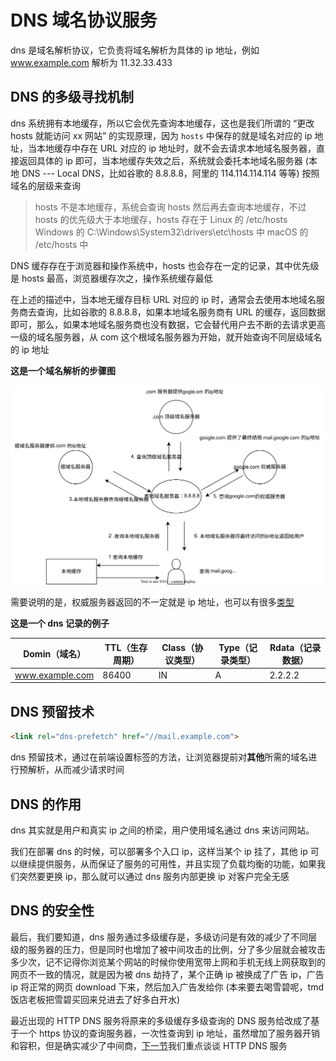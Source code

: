<!--
 * @Author: shgopher shgopher@gmail.com
 * @Date: 2024-09-15 16:49:18
 * @LastEditors: shgopher shgopher@gmail.com
 * @LastEditTime: 2024-09-20 18:11:39
 * @FilePath: /luban/系统设计基础/网络在系统设计中的作用/DNS/README.md
 * @Description: 
 * 
 * Copyright (c) 2024 by shgopher, All Rights Reserved. 
-->
# DNS 域名协议服务
dns 是域名解析协议，它负责将域名解析为具体的 ip 地址，例如 www.example.com 解析为 11.32.33.433
## DNS 的多级寻找机制
dns 系统拥有本地缓存，所以它会优先查询本地缓存，这也是我们所谓的 “更改 hosts 就能访问 xx 网站” 的实现原理，因为 `hosts` 中保存的就是域名对应的 ip 地址，当本地缓存中存在 URL 对应的 ip 地址时，就不会去请求本地域名服务器，直接返回具体的 ip 即可，当本地缓存失效之后，系统就会委托本地域名服务器 (本地 DNS  --- Local DNS，比如谷歌的 8.8.8.8，阿里的 114.114.114.114 等等) 按照域名的层级来查询
> hosts 不是本地缓存，系统会查询 hosts 然后再去查询本地缓存，不过 hosts 的优先级大于本地缓存，hosts 存在于 Linux 的 /etc/hosts Windows 的 C:\Windows\System32\drivers\etc\hosts 中 macOS 的 /etc/hosts 中

DNS 缓存存在于浏览器和操作系统中，hosts 也会存在一定的记录，其中优先级是 hosts 最高，浏览器缓存次之，操作系统缓存最低

在上述的描述中，当本地无缓存目标 URL 对应的 ip 时，通常会去使用本地域名服务商去查询，比如谷歌的 8.8.8.8，如果本地域名服务商有 URL 的缓存，返回数据即可，那么，如果本地域名服务商也没有数据，它会替代用户去不断的去请求更高一级的域名服务器，从 com 这个根域名服务器为开始，就开始查询不同层级域名的 ip 地址

**这是一个域名解析的步骤图**

![dns](./DNS.svg)

需要说明的是，权威服务器返回的不一定就是 ip 地址，也可以有很多[类型](https://zh.wikipedia.org/wiki/DNS%E8%AE%B0%E5%BD%95%E7%B1%BB%E5%9E%8B%E5%88%97%E8%A1%A8)

**这是一个 dns 记录的例子**

|Domin（域名）|TTL（生存周期）|Class（协议类型）|Type（记录类型）|Rdata（记录数据）|
|----|----|----|----|----|
|www.example.com|86400|IN|A|2.2.2.2|


## DNS 预留技术
```html
<link rel="dns-prefetch" href="//mail.example.com">
```
dns 预留技术，通过在前端设置标签的方法，让浏览器提前对**其他**所需的域名进行预解析，从而减少请求时间
## DNS 的作用
dns 其实就是用户和真实 ip 之间的桥梁，用户使用域名通过 dns 来访问网站。

我们在部署 dns 的时候，可以部署多个入口 ip，这样当某个 ip 挂了，其他 ip 可以继续提供服务，从而保证了服务的可用性，并且实现了负载均衡的功能，如果我们突然要更换 ip，那么就可以通过 dns 服务内部更换 ip 对客户完全无感
## DNS 的安全性
最后，我们要知道，dns 服务通过多级缓存是，多级访问是有效的减少了不同层级的服务器的压力，但是同时也增加了被中间攻击的比例，分了多少层就会被攻击多少次，记不记得你浏览某个网站的时候你使用宽带上网和手机无线上网获取到的网页不一致的情况，就是因为被 dns 劫持了，某个正确 ip 被换成了广告 ip，广告 ip 将正常的网页 download 下来，然后加入广告发给你 (本来要去喝雪碧呢，tmd 饭店老板把雪碧买回来兑进去了好多白开水)

最近出现的 HTTP DNS 服务将原来的多级缓存多级查询的 DNS 服务给改成了基于一个 https 协议的查询服务器，一次性查询到 ip 地址，虽然增加了服务器开销和容积，但是确实减少了中间商，[下一节](../HTTPDNS/README.md)我们重点谈谈 HTTP DNS 服务

